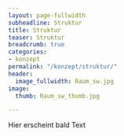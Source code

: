 ```yaml
---
layout: page-fullwidth
subheadline: Struktur
title: Struktur
teaser: Struktur
breadcrumb: true
categories:
- konzept
permalink: "/konzept/struktur/"
header:
  image_fullwidth: Raum_sw.jpg
image:
  thumb: Raum_sw_thumb.jpg

---
```

Hier erscheint bald Text 